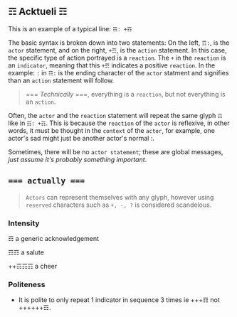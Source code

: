 ## ☶ Acktueli ☶

This is an example of a typical line: `☶: +☶`

The basic syntax is broken down into two statements: 
On the left, `☶:`, is the `actor` statement,  and on the right, `+☶`, is the `action` statement.  In this case, the specific type of action portrayed is a `reaction`.  The `+` in the `reaction` is an `indicator`, meaning that this `+☶` indicates a positive `reaction`.  In the example: `:` in `☶:` is the ending character of the `actor` statment and signifies than an `action` statement will follow.  

> _=== Technically ===_, everything is a `reaction`, but not everything is an `action`. 

Often, the `actor` and the `reaction` statement will repeat the same glyph `☶` like in `☶: +☶`.  This is because the `reaction` of the `actor` is reflexive, in other words, it must be thought in the `context` of the `actor`, for example, one actor's sad might just be another actor's normal :.

Sometimes, there will be no `actor statement`; these are global messages, _just assume it's probably something important_.

## `=== actually ===`

> `Actors` can represent themselves with any glyph, however using `reserved` characters such as `+, -, ?` is considered scandelous.

### Intensity
☶ a generic acknowledgement

☶☶ a salute

++☶☶☶ a cheer

### Politeness
* It is polite to only repeat 1 indicator in sequence 3 times ie +++☶ not ++++++☶.